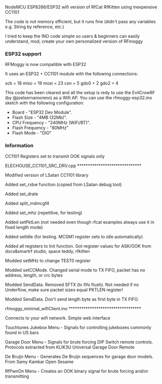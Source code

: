 NodeMCU ESP8266/ESP32 wifi version of RfCat RfKitten using inexpensive CC1101

The code is not memory efficient, but it runs fine (didn't pass any variables e.g. String by reference, etc.)

I tried to keep the INO code simple so users & beginners can easily understand, mod, create your own personalized version of RFmoggy

### ESP32 support

RFMoggy is now compatible with ESP32

It uses an ESP32 + CC1101 module with the following connections:

sck = 18
miso = 19
mosi = 23
csn = 5
gdo0 = 2
gdo2 = 4


This code has been cleared and all the setup is redy to use the EvilCrowRF (by @joelsernamoreno) as a Wifi AP.
You can use the rfmoggy-esp32.ino sketch with the following configuration:

* Board - "ESP32 Dev Module".
* Flash Size - "4MB (32Mb)".
* CPU Frequency - "240MHz (WiFi/BT)".
* Flash Frequency - "80MHz"
* Flash Mode - "DIO"

### Information

CC1101 Registers set to transmit OOK signals only

ELECHOUSE_CC1101_SRC_DRV.cpp  ******************************

Modified version of LSatan CC1101 library

Added set_rxbw function (copied from LSatan debug tool)

Added set_drate

Added split_mdmcgf4

Added set_mhz (repetitive, for testing)

Added setPktLen (not needed even though rfcat examples always use it in fixed length mode)

Added setIdle (for testing. MCSM1 register sets to idle automatically)

Added all registers to Init function. Got register values for ASK/OOK from docs&smartrf studio, space teddy, rfkitten

Modded setMHz to change TEST0 register

Modded setCCMode. Changed serial mode to TX FIFO, packet has no address, length, or crc bytes

Modded SendData. Removed SFTX (tx fifo flush). Not needed if no Underflow, make sure packet sizes equal PKTLEN register!

Modded SendData. Don't send length byte as first byte in TX FIFO.

rfmoggy_minimal_wifiClient.ino  **********************************

Connects to your wifi network. Simple web interface

Touchtunes Jukebox Menu - Signals for controlling jukeboxes commonly found in US bars

Garage Door Menu - Signals for brute forcing DIP Switch remote controls. Protocols extracted from KLIK3U Universal Garage Door Remote

De Bruijn Menu - Generates De Bruijn sequences for garage door models. From Samy Kamkar Open Sesame 

RfPwnOn Menu - Creates an OOK binary signal for brute forcing and/or transmitting



